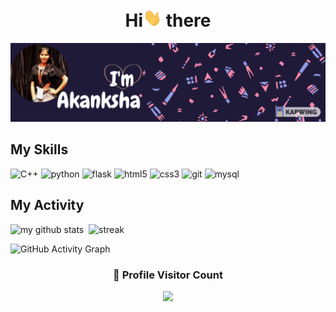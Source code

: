 <h1 align="center"> Hi<img src="https://raw.githubusercontent.com/ABSphreak/ABSphreak/master/gifs/Hi.gif" width="30px"> there</h1>
<p>

  ![Alt Text](https://github.com/AkankshaGaonkar/AkankshaGaonkar/blob/main/akanksha.gif)

## My Skills

<p align="left">
<img src="https://i.pinimg.com/originals/99/f8/87/99f887833c475448723d3c9ac16c179b.png" alt="C++" width="40" height="40"/> 
<img src="https://cdn3.iconfinder.com/data/icons/logos-and-brands-adobe/512/267_Python-512.png" alt="python" width="40" height="40"/>
<img src="https://encrypted-tbn0.gstatic.com/images?q=tbn:ANd9GcSFLef3ojOQLTkRqk-D3QclWG1TInu-oYiEMQ&usqp=CAU" alt="flask" width="40" height="40"/>
<img src="https://upload.wikimedia.org/wikipedia/commons/thumb/6/61/HTML5_logo_and_wordmark.svg/512px-HTML5_logo_and_wordmark.svg.png" alt="html5" height="40"/> 
<img src="https://upload.wikimedia.org/wikipedia/commons/thumb/d/d5/CSS3_logo_and_wordmark.svg/1200px-CSS3_logo_and_wordmark.svg.png" alt="css3" height="40"/> 
<img src="https://www.vectorlogo.zone/logos/git-scm/git-scm-icon.svg" alt="git" width="40" height="40"/> 
<img src="https://i.pinimg.com/originals/50/f1/58/50f1582a95bdac10f1c3fa295c8b947b.png" alt="mysql" width="40" height="40"/>
  
</p>

## My Activity
<p>
    <img src="https://github-readme-stats.vercel.app/api?username=AkankshaGaonkar&theme=blue-green" alt="my github stats" width="420"/>&nbsp;
    <img src="https://github-readme-streak-stats.herokuapp.com/?user=AkankshaGaonkar&theme=blue-green" alt="streak" height="165">
</p>
<!-- 
### Info
![info](https://metrics.lecoq.io/prasad145?template=classic&base.community=0&languages=1&introduction=1&languages.limit=8&languages.colors=github&languages.threshold=0%25&introduction.title=true&config.timezone=Asia%2FCalcutta) -->
<!--p>
  
  [![Prasad's github stats](https://github-readme-stats.vercel.app/api?username=prasad145&theme=blue-green)](https://github.com/prasad145/github-readme-stats)
  
  [![Prasad's github streak](https://github-readme-streak-stats.herokuapp.com/?user=prasad145&theme=blue-green)](https://github.com/prasad145/github-readme-streak-stats)
</p-->
<!-- [![Top Languages](https://github-readme-stats.vercel.app/api/top-langs/?username=vamshipv&layout=compact)](https://github.com/vamshipv/github-readme-stats) -->
![GitHub Activity Graph](https://activity-graph.herokuapp.com/graph?username=AkankshaGaonkar&bg_color=000000&color=4fff67&line=4fff67&point=ffffff&area=true&hide_border=true)  

<div align=center>
  <h3><b>📍 Profile Visitor Count</b></h3>
</div>

<!-- ### 🏆 GitHub Profile Trophy:
  <a href="https://github.com/ryo-ma/github-profile-trophy">
  <img width=800 src="https://github-profile-trophy.vercel.app/?username=AkankshaGaonkar&column=8&theme=darkhub&no-frame=true&no-bg=true"/>
</a> -->
    
<!-- retro visitor counter -->  
<p align="center" >   
  <img src="https://profile-counter.glitch.me/AkankshaGaonkar/count.svg" />  
</p>
